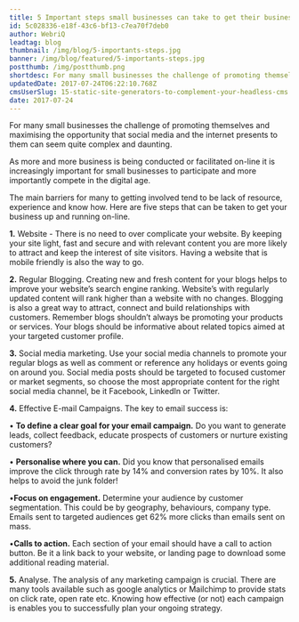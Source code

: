 ```yaml
---
title: 5 Important steps small businesses can take to get their business noticed on-line
id: 5c028336-e18f-43c6-bf13-c7ea70f7deb0
author: WebriQ
leadtag: blog
thumbnail: /img/blog/5-importants-steps.jpg
banner: /img/blog/featured/5-importants-steps.jpg
postthumb: /img/postthumb.png
shortdesc: For many small businesses the challenge of promoting themselves and maximising..
updatedDate: 2017-07-24T06:22:10.768Z
cmsUserSlug: 15-static-site-generators-to-complement-your-headless-cms
date: 2017-07-24 
---
```


For many small businesses the challenge of promoting themselves and maximising the opportunity that social media and the internet presents to them can seem quite complex and daunting.


As more and more business is being conducted or facilitated on-line it is increasingly important for small businesses to participate and more importantly compete in the digital age. 


The main barriers for many to getting involved tend to be lack of resource, experience and know how. Here are five steps that can be taken to get your business up and running on-line.


**1.** Website - There is no need to over complicate your website. By keeping your site light, fast and secure and with relevant content you are more likely to attract and keep the interest of site visitors. Having a website that is mobile friendly is also the way to go. 


**2.** Regular Blogging.  Creating new and fresh content for your blogs helps to improve your website’s search engine ranking. Website’s with regularly updated content will rank higher than a website with no changes.  Blogging is also a great way to attract, connect and build relationships with customers.  Remember blogs shouldn’t always be promoting your products or services.  Your blogs should be informative about related topics aimed at your targeted customer profile.


**3.** Social media marketing.  Use your social media channels to promote your regular blogs as well as comment or reference any holidays or events going on around you.  Social media posts should be targeted to focused customer or market segments, so choose the most appropriate content for the right social media channel, be it Facebook, LinkedIn or Twitter.


**4.** Effective E-mail Campaigns.  The key to email success is:


• **To define a clear goal for your email campaign.** Do you want to generate leads, collect feedback, educate prospects of customers or nurture existing customers?


• **Personalise where you can.**  Did you know that personalised emails improve the click through rate by 14% and conversion rates by 10%.  It also helps to avoid the junk folder!


•**Focus on engagement.** Determine your audience by customer segmentation. This could be by geography, behaviours, company type.  Emails sent to targeted audiences get 62% more clicks than emails sent on mass.


•**Calls to action.**    Each section of your email should have a call to action button.  Be it a link back to your website, or landing page to download some additional reading material.


**5.** Analyse.  The analysis of any marketing campaign is crucial.  There are many tools available such as google analytics or Mailchimp to provide stats on click rate, open rate etc.  Knowing how effective (or not) each campaign is enables you to successfully plan your ongoing strategy.


